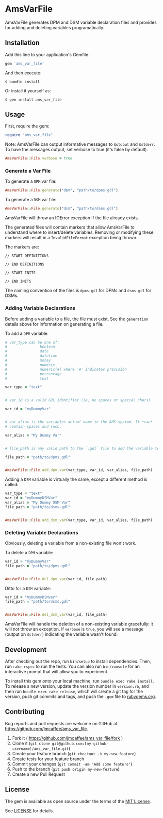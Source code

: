 # AmsVarFile

AmsVarFile generates DPM and DSM variable declaration files and provides for
adding and deleting variables programatically.

## Installation

Add this line to your application's Gemfile:

```ruby
gem 'ams_var_file'
```

And then execute:

    $ bundle install

Or install it yourself as:

    $ gem install ams_var_file

## Usage

First, require the gem:

```ruby
require "ams_var_file"
```

Note: AmsVarFile can output informative messages to `$stdout` and `$stderr`.
To have the messages output, set verbose to true (it's false by default).

```ruby
AmsVarFile::File.verbose = true
```

### Generate a Var File

To generate a `DPM` var file:

```ruby
AmsVarFile::File.generate("dpm", "path/to/dpms.gdl")
```

To generate a `DSM` var file:

```ruby
AmsVarFile::File.generate("dsm", "path/to/dsms.gdl")
```

AmsVarFile will throw an IOError exception if the file already exists.

The generated files will contain markers that allow AmsVarFile to understand
where to insert/delete variables. Removing or modifying these markers will
result in a `InvalidFileFormat` exception being thrown.

The markers are:

    // START DEFINITIONS

    // END DEFINITIONS

    // START INITS

    // END INITS

The naming convention of the files is `dpms.gdl` for DPMs
and `dsms.gdl` for DSMs.

### Adding Variable Declarations

Before adding a variable to a file, the file must exist. See the `generation`
details above for information on generating a file.

To add a `DPM` variable:

```ruby
# var_type can be one of:
#               boolean
#               date
#               datetime
#               money
#               numeric
#               numeric(#) where '#' indicates precision
#               percentage
#               text

var_type = "text"


# var_id is a valid GDL identifier (ie, no spaces or special chars)

var_id = "myDummyVar"


# var_alias is the variables actual name in the AMS system. It *can*
# contain spaces and such.

var_alias = "My Dummy Var"


# file_path is any valid path to the `.gdl` file to add the variable to.

file_path = "path/to/dpms.gdl"


AmsVarFile::File.add_dpm_var(var_type, var_id, var_alias, file_path)
```

Adding a `DSM` variable is virtually the same, except a different method
is called:

```ruby
var_type = "text"
var_id = "myDummyDSMVar"
var_alias = "My Dummy DSM Var"
file_path = "path/to/dsms.gdl"


AmsVarFile::File.add_dsm_var(var_type, var_id, var_alias, file_path)
```

### Deleting Variable Declarations

Obviously, deleting a variable from a non-existing file won't work.

To delete a `DPM` variable:

```ruby
var_id = "myDummyVar"
file_path = "path/to/dpms.gdl"


AmsVarFile::File.del_dpm_var(var_id, file_path)
```

Ditto for a `DSM` variable:

```ruby
var_id = "myDummyDSMVar"
file_path = "path/to/dsms.gdl"


AmsVarFile::File.del_dsm_var(var_id, file_path)
```

AmsVarFile will handle the deletion of a non-existing variable gracefully:
it will not throw an exception. If `verbose` is `true`, you will
see a message (output on `$stderr`) indicating the variable wasn't found.

## Development

After checking out the repo, run `bin/setup` to install dependencies. Then,
run `rake rspec` to run the tests. You can also run `bin/console` for an
interactive prompt that will allow you to experiment.

To install this gem onto your local machine, run `bundle exec rake install`.
To release a new version, update the version number in `version.rb`, and then
run `bundle exec rake release`, which will create a git tag for the version,
push git commits and tags, and push the `.gem` file to [rubygems.org](https://rubygems.org).

## Contributing

Bug reports and pull requests are welcome on GitHub at https://github.com/jmcaffee/ams_var_file.

1. Fork it ( https://github.com/jmcaffee/ams_var_file/fork )
1. Clone it (`git clone git@github.com:[my-github-username]/ams_var_file.git`)
2. Create your feature branch (`git checkout -b my-new-feature`)
3. Create tests for your feature branch
4. Commit your changes (`git commit -am 'Add some feature'`)
5. Push to the branch (`git push origin my-new-feature`)
6. Create a new Pull Request

## License

The gem is available as open source under the terms of the [MIT License](http://opensource.org/licenses/MIT).

See [LICENSE](https://github.com/jmcaffee/ams_var_file/blob/master/LICENSE) for
details.

